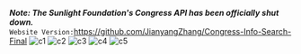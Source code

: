 ***Note: The Sunlight Foundation's Congress API has been officially shut down.***<br/>
`Website Version:`https://github.com/JianyangZhang/Congress-Info-Search-Final
![c1](https://cloud.githubusercontent.com/assets/22739177/21065636/40f94460-be16-11e6-8e3a-755e338a08c6.PNG)
![c2](https://cloud.githubusercontent.com/assets/22739177/21065635/40f88098-be16-11e6-9d8c-13bef9d0be63.PNG)
![c3](https://cloud.githubusercontent.com/assets/22739177/21065639/41056f7e-be16-11e6-9e59-c211e495729f.PNG)
![c4](https://cloud.githubusercontent.com/assets/22739177/21065637/40fadae6-be16-11e6-9ade-b5d75b48fb12.PNG)
![c5](https://cloud.githubusercontent.com/assets/22739177/21065638/40fc7428-be16-11e6-82c1-d7f3ff365495.PNG)

